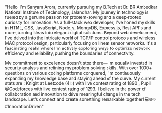 "Hello! I'm Sanyam Arora, currently pursuing my B.Tech at Dr. BR Ambedkar National Institute of Technology, Jalandhar. My journey in technology is fueled by a genuine passion for problem-solving and a deep-rooted curiosity for innovation. As a full-stack web developer, I've honed my skills in HTML, CSS, JavaScript, Node.js, MongoDB, Express.js, Rest API's and more, turning ideas into elegant digital solutions. Beyond web development, I've delved into the intricate world of TCP/IP control protocols and wireless MAC protocol design, particularly focusing on linear sensor networks. It's a fascinating realm where I'm actively exploring ways to optimize network efficiency and reliability, pushing the boundaries of connectivity.

My commitment to excellence doesn't stop there—I'm equally invested in security analysis and refining my problem-solving skills. With over 1000+ questions on various coding platforms conquered, I'm continuously expanding my knowledge base and staying ahead of the curve. My current stats are : Knight at Leetcode (4✨) with live contest rating of 1890 , Pupil @Codeforces with live contest rating of 1293. I believe in the power of collaboration and innovation to drive meaningful change in the tech landscape. Let's connect and create something remarkable together! 💻🌐✨ #InnovationDriven"
